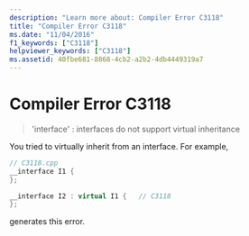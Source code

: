 ```yaml
---
description: "Learn more about: Compiler Error C3118"
title: "Compiler Error C3118"
ms.date: "11/04/2016"
f1_keywords: ["C3118"]
helpviewer_keywords: ["C3118"]
ms.assetid: 40fbe681-8868-4cb2-a2b2-4db4449319a7
---
```

# Compiler Error C3118

> 'interface' : interfaces do not support virtual inheritance

You tried to virtually inherit from an interface. For example,

```cpp
// C3118.cpp
__interface I1 {
};

__interface I2 : virtual I1 {   // C3118
};
```

generates this error.

